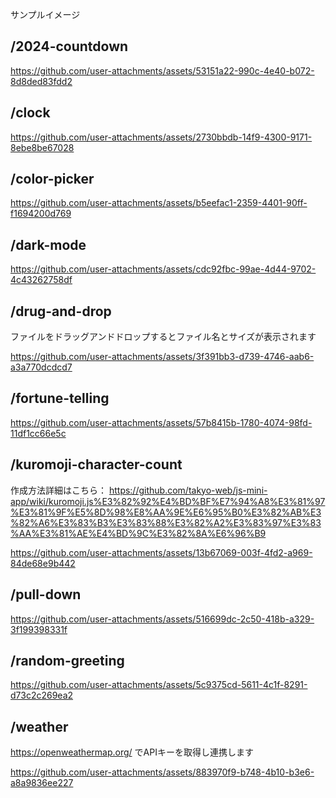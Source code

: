 サンプルイメージ

## /2024-countdown
https://github.com/user-attachments/assets/53151a22-990c-4e40-b072-8d8ded83fdd2

## /clock
https://github.com/user-attachments/assets/2730bbdb-14f9-4300-9171-8ebe8be67028

## /color-picker
https://github.com/user-attachments/assets/b5eefac1-2359-4401-90ff-f1694200d769

## /dark-mode
https://github.com/user-attachments/assets/cdc92fbc-99ae-4d44-9702-4c43262758df

## /drug-and-drop
ファイルをドラッグアンドドロップするとファイル名とサイズが表示されます

https://github.com/user-attachments/assets/3f391bb3-d739-4746-aab6-a3a770dcdcd7

## /fortune-telling
https://github.com/user-attachments/assets/57b8415b-1780-4074-98fd-11df1cc66e5c

## /kuromoji-character-count
作成方法詳細はこちら：
https://github.com/takyo-web/js-mini-app/wiki/kuromoji.js%E3%82%92%E4%BD%BF%E7%94%A8%E3%81%97%E3%81%9F%E5%8D%98%E8%AA%9E%E6%95%B0%E3%82%AB%E3%82%A6%E3%83%B3%E3%83%88%E3%82%A2%E3%83%97%E3%83%AA%E3%81%AE%E4%BD%9C%E3%82%8A%E6%96%B9

https://github.com/user-attachments/assets/13b67069-003f-4fd2-a969-84de68e9b442

## /pull-down
https://github.com/user-attachments/assets/516699dc-2c50-418b-a329-3f199398331f

## /random-greeting
https://github.com/user-attachments/assets/5c9375cd-5611-4c1f-8291-d73c2c269ea2

## /weather
https://openweathermap.org/ でAPIキーを取得し連携します

https://github.com/user-attachments/assets/883970f9-b748-4b10-b3e6-a8a9836ee227
